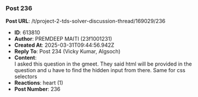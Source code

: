 ### Post 236
**Post URL**: /t/project-2-tds-solver-discussion-thread/169029/236
- **ID**: 613810
- **Author**: PREMDEEP MAITI (23f1001231)
- **Created At**: 2025-03-31T09:44:56.942Z
- **Reply To**: Post 234 (Vicky Kumar, Algsoch)
- **Content**:  
  I asked this question in the gmeet. They said html will be provided in the question and u have to find the hidden input from there. Same for css selectors
- **Reactions**: heart (1)
- **Post Number**: 236

